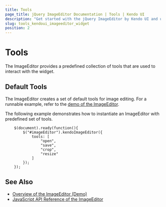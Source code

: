 ```yaml
---
title: Tools
page_title: jQuery ImageEditor Documentation | Tools | Kendo UI
description: "Get started with the jQuery ImageEditor by Kendo UI and use its tools."
slug: tools_kendoui_imageeditor_widget
position: 2
---
```


# Tools

The ImageEditor provides a predefined collection of tools that are used to interact with the widget.

## Default Tools

The ImageEditor creates a set of default tools for image editing. For a runnable example, refer to the [demo of the ImageEditor](https://demos.telerik.com/kendo-ui/editor/index).

The following example demonstrates how to instantiate an ImageEditor with predefined set of tools.
```
    $(document).ready(function(){
        $("#imageEditor").kendoImageEditor({
            tools: [
                "open",
                "save",
                "crop",
                "resize"
            ]
        });
    });
```

## See Also

* [Overview of the ImageEditor (Demo)](https://demos.telerik.com/kendo-ui/imageeditor/index)
* [JavaScript API Reference of the ImageEditor](/api/javascript/ui/imageeditor)
